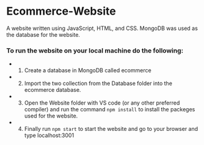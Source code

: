 # Ecommerce-Website
 A website written using JavaScript, HTML, and CSS. MongoDB was used as the database for the website.
 
### To run the website on your local machine do the following:

- 1. Create a database in MongoDB called ecommerce

- 2. Import the two collection from the Database folder into the ecommerce database.

- 3. Open the Website folder with VS code (or any other preferred compiler) and run the command `npm install` 
to install the packeges used for the website.

- 4. Finally run `npm start` to start the website and go to your browser and type localhost:3001
  
